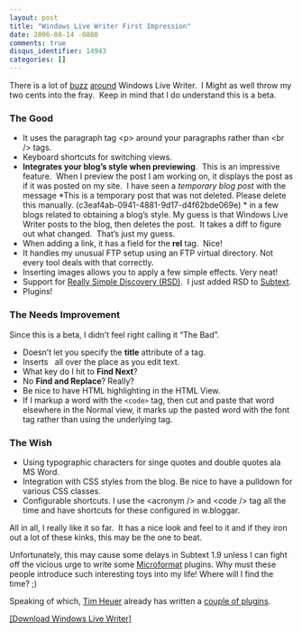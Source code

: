 ```yaml
---
layout: post
title: "Windows Live Writer First Impression"
date: 2006-08-14 -0800
comments: true
disqus_identifier: 14943
categories: []
---
```

There is a lot of
[buzz](http://www.hanselman.com/blog/WindowsLiveWriterAndDasBlog19.aspx "Windows Live Writer and DasBlog 1.9")
[around](http://dbvt.com/blog/archive/2006/08/14/5084.aspx "A quick tour")
Windows Live Writer.  I Might as well throw my two cents into the fray. 
Keep in mind that I do understand this is a beta.

### The Good

-   It uses the paragraph tag \<p\> around your paragraphs rather than
    \<br /\> tags.
-   Keyboard shortcuts for switching views.
-   **Integrates your blog’s style when previewing**.  This is an
    impressive feature.  When I preview the post I am working on, it
    displays the post as if it was posted on my site.  I have seen a
    *temporary blog post* with the message *This is a temporary post
    that was not deleted. Please delete this manually.
    (c3eaf4ab-0941-4881-9d17-d4f62bde069e) * in a few blogs related to
    obtaining a blog’s style. My guess is that Windows Live Writer posts
    to the blog, then deletes the post.  It takes a diff to figure out
    what changed.  That’s just my guess.
-   When adding a link, it has a field for the **rel** tag.  Nice!
-   It handles my unusual FTP setup using an FTP virtual directory. Not
    every tool deals with that correctly.
-   Inserting images allows you to apply a few simple effects. Very
    neat!
-   Support for [Really Simple Discovery
    (RSD)](http://cyber.law.harvard.edu/blogs/gems/tech/rsd.html "RSD Spec"). 
    I just added RSD to
    [Subtext](http://subtextproject.com/ "Subtext project site").
-   Plugins!

### The Needs Improvement

Since this is a beta, I didn’t feel right calling it “The Bad”.

-   Doesn’t let you specify the **title** attribute of a tag.
-   Inserts &nbsp; all over the place as you edit text.
-   What key do I hit to **Find Next**?
-   No **Find and Replace**? Really?
-   Be nice to have HTML highlighting in the HTML View.
-   If I markup a word with the `<code>` tag, then cut and paste that
    word elsewhere in the Normal view, it marks up the pasted word with
    the font tag rather than using the underlying tag.

### The Wish

-   Using typographic characters for singe quotes and double quotes ala
    MS Word.
-   Integration with CSS styles from the blog. Be nice to have a
    pulldown for various CSS classes.
-   Configurable shortcuts. I use the \<acronym /\> and \<code /\> tag
    all the time and have shortcuts for these configured in w.bloggar.

All in all, I really like it so far.  It has a nice look and feel to it
and if they iron out a lot of these kinks, this may be the one to beat.

Unfortunately, this may cause some delays in Subtext 1.9 unless I can
fight off the vicious urge to write some
[Microformat](http://microformats.org/ "Microformats") plugins. Why must
these people introduce such interesting toys into my life! Where will I
find the time? ;)

Speaking of which, [Tim
Heuer](http://timheuer.com/blog/ "Method ~ of ~ failed") already has
written a [couple of
plugins](http://timheuer.com/blog/archive/2006/08/13/13265.aspx "Enter Windows Live Writer"). 

[[Download Windows Live
Writer]](http://download.microsoft.com/download/f/9/a/f9a19f2d-cec4-4a25-9b0b-eb9655ea7561/Writer.msi "Download")

